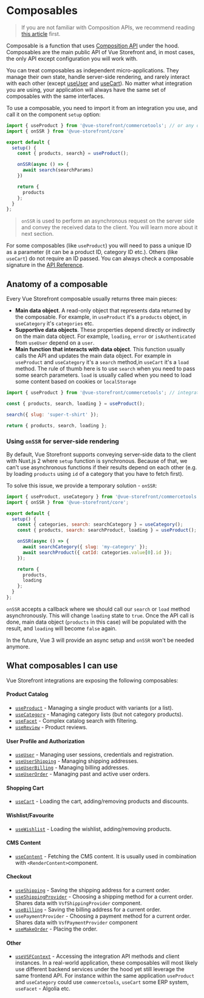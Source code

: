 # Composables

> If you are not familiar with Composition APIs, we recommend reading [this article](/guide/composition-api) first.

Composable is a function that uses [Composition API](#composition-api) under the hood. Composables are the main public API of Vue Storefront and, in most cases, the only API except configuration you will work with.

You can treat composables as independent micro-applications. They manage their own state, handle server-side rendering, and rarely interact with each other (except [useUser](/composables/use-user.html) and [useCart](/composables/use-cart.html)). No matter what integration you are using, your application will always have the same set of composables with the same interfaces.

To use a composable, you need to import it from an integration you use, and call it on the component `setup` option:

```js
import { useProduct } from '@vue-storefront/commercetools'; // or any other integration package
import { onSSR } from '@vue-storefront/core`

export default {
  setup() {
    const { products, search} = useProduct();

    onSSR(async () => {
      await search(searchParams)
    })

    return {
      products
    };
  }
};
```

> `onSSR` is used to perform an asynchronous request on the server side and convey the received data to the client. You will learn more about it next section.

For some composables (like `useProduct`) you will need to pass a unique ID as a parameter (it can be a product ID, category ID etc.). Others (like `useCart`) do not require an ID passed. You can always check a composable signature in the [API Reference](../core/api-reference/core).

## Anatomy of a composable

Every Vue Storefront composable usually returns three main pieces:

- **Main data object**. A read-only object that represents data returned by the composable. For example, in `useProduct` it's a `products` object, in `useCategory` it's `categories` etc.
- **Supportive data objects**. These properties depend directly or indirectly on the main data object. For example, `loading`, `error` or `isAuthenticated` from `useUser` depend on a `user`.
- **Main function that interacts with data object**. This function usually calls the API and updates the main data object. For example in `useProduct` and `useCategory` it's a `search` method,in `useCart` it's a `load` method. The rule of thumb here is to use `search` when you need to pass some search parameters. `load` is usually called when you need to load some content based on cookies or `localStorage`

```js
import { useProduct } from '@vue-storefront/commercetools'; // integration package

const { products, search, loading } = useProduct();

search({ slug: 'super-t-shirt' });

return { products, search, loading };
```

### Using `onSSR` for server-side rendering

By default, Vue Storefront supports conveying server-side data to the client with Nuxt.js 2 where `setup` function is synchronous. Because of that, we can't use asynchronous functions if their results depend on each other (e.g. by loading `products` using `id` of a category that you have to fetch first).

To solve this issue, we provide a temporary solution - `onSSR`:

```js
import { useProduct, useCategory } from '@vue-storefront/commercetools'; // integration package
import { onSSR } from '@vue-storefront/core';

export default {
  setup() {
    const { categories, search: searchCategory } = useCategory();
    const { products, search: searchProduct, loading } = useProduct();

    onSSR(async () => {
      await searchCategory({ slug: 'my-category' });
      await searchProduct({ catId: categories.value[0].id });
    });

    return {
      products,
      loading
    };
  }
};
```

`onSSR` accepts a callback where we should call our `search` or `load` method asynchronously. This will change `loading` state to `true`. Once the API call is done, main data object (`products` in this case) will be populated with the result, and `loading` will become `false` again.

In the future, Vue 3 will provide an async setup and `onSSR` won't be needed anymore.

## What composables I can use

Vue Storefront integrations are exposing the following composables:

#### Product Catalog

- [`useProduct`](../core/api-reference/core.useproduct) - Managing a single product with variants (or a list).
- [`useCategory`](../core/api-reference/core.usecategory) - Managing category lists (but not category products).
- [`useFacet`](../core/api-reference/core.usefacet) - Complex catalog search with filtering.
- [`useReview`](../core/api-reference/core.usereview) - Product reviews.

#### User Profile and Authorization

- [`useUser`](../core/api-reference/core.useuser) - Managing user sessions, credentials and registration.
- [`useUserShipping`](../core/api-reference/core.useusershipping) - Managing shipping addresses.
- [`useUserBilling`](../core/api-reference/core.useuserbilling) - Managing billing addresses.
- [`useUserOrder`](../core/api-reference/core.useuserorder) - Managing past and active user orders.

#### Shopping Cart

- [`useCart`](../core/api-reference/core.usecart) - Loading the cart, adding/removing products and discounts.

#### Wishlist/Favourite

- [`useWishlist`](../core/api-reference/core.usewishlist) - Loading the wishlist, adding/removing products.

#### CMS Content

- [`useContent`](../core/api-reference/core.usecontent) - Fetching the CMS content. It is usually used in combination with `<RenderContent>`component.

#### Checkout

- [`useShipping`](../core/api-reference/core.useshipping) - Saving the shipping address for a current order.
- [`useShippingProvider`](../core/api-reference/core.useshippingprovider) - Choosing a shipping method for a current order. Shares data with `VsfShippingProvider` component.
- [`useBilling`](../core/api-reference/core.usebilling) - Saving the billing address for a current order.
- `usePaymentProvider` - Choosing a payment method for a current order. Shares data with `VsfPaymentProvider` component
- [`useMakeOrder`](../core/api-reference/core.usemakeorder) - Placing the order.

#### Other

- [`useVSFContext`](../core/api-reference/core.usevsfcontext) - Accessing the integration API methods and client instances.
In a real-world application, these composables will most likely use different backend services under the hood yet still leverage the same frontend API. For instance within the same application `useProduct` and `useCategory` could use `commercetools`, `useCart` some ERP system, `useFacet` - Algolia etc.
